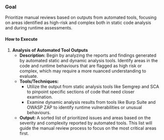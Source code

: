 ### Goal
Prioritize manual reviews based on outputs from automated tools, focusing on areas identified as high-risk and complex both in static code analysis and during runtime assessments.
#### How to Execute

1. **Analysis of Automated Tool Outputs**
   - **Description:** Begin by analyzing the reports and findings generated by automated static and dynamic analysis tools. Identify areas in the code and runtime behaviours that are flagged as high risk or complex, which may require a more nuanced understanding to evaluate.
   - **Tools/Techniques:**
     - Utilize the output from static analysis tools like Semgrep and SCA to pinpoint specific sections of code that need closer examination.
     - Examine dynamic analysis results from tools like Burp Suite and OWASP ZAP to identify runtime vulnerabilities or unusual behaviours.
   - **Output:** A sorted list of prioritized issues and areas based on the severity and complexity reported by automated tools. This list will guide the manual review process to focus on the most critical areas first.